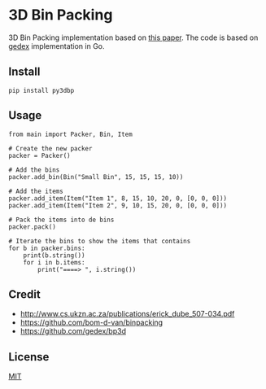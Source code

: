 3D Bin Packing
====

3D Bin Packing implementation based on [this paper](http://www.cs.ukzn.ac.za/publications/erick_dube_507-034.pdf). The code is based on [gedex](https://github.com/gedex/bp3d) implementation in Go.

## Install

```
pip install py3dbp
```

## Usage

```
from main import Packer, Bin, Item

# Create the new packer
packer = Packer()

# Add the bins
packer.add_bin(Bin("Small Bin", 15, 15, 15, 10))

# Add the items
packer.add_item(Item("Item 1", 8, 15, 10, 20, 0, [0, 0, 0]))
packer.add_item(Item("Item 2", 9, 10, 15, 20, 0, [0, 0, 0]))

# Pack the items into de bins
packer.pack()

# Iterate the bins to show the items that contains
for b in packer.bins:
    print(b.string())
    for i in b.items:
        print("====> ", i.string())

```

## Credit

* http://www.cs.ukzn.ac.za/publications/erick_dube_507-034.pdf
* https://github.com/bom-d-van/binpacking
* https://github.com/gedex/bp3d

## License

[MIT](./LICENSE)
